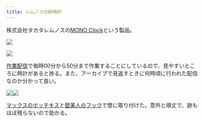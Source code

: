 ```yaml
---
title: レムノスの掛時計
---
```

株式会社タカタレムノスの[MONO Clock](https://www.amazon.co.jp/dp/B004UIT8BK)という製品。

![](https://lh5.googleusercontent.com/JMSUnfGsgMH49K8pyVRu0vqGQS-b0QHFyGhmsrVActjwc_zb89UY1VurivBOHn-Nrl4N3V0B7oxVESxPJrYFUsLer_AObAYkMaZ-OfLVSfndDCALfYLfO9thf4wb47N8wLwxMqP5N8f-ouhuog)

![](https://lh5.googleusercontent.com/TiGwBnceW0R5dQ4-rMNpomDY7y5CJB7SYuDf_STCPrg04SjbtBDtBi3aC8KaIVAkwEhm80S9UwLgzLLth4e1Z6MieMvTfyBcNFOgL9xdopcZI8yMzKdi_7YqjD240DDbZjvIcP84_KfHtSVyvQ)

[作業配信](https://www.youtube.com/channel/UC5s-KpSDGzxWPWNv94PnJHw)で毎時00分から50分まで作業することにしているので、見やすいところに時計があると捗る。また、アーカイブで見返すときに何時頃に行われた配信なのか分かって良い。

![](https://lh4.googleusercontent.com/Wla_Bho261Xh9Pmve7nXxf6Tzx2n0YZnTEAB9E5G9qN9AXw8mwTcMKoppQquMddsO-EBOEdbqc7yJ9sRBlpMFmf2ziTFNJoV4omPLhjiM3kwOLDubH9smwW3IWC2dhVZ6eGMhvWhwUmL5Wu4gQ)![](https://lh3.googleusercontent.com/rNvH1XtfSB8kbhbZgPjqGb8Sp0_EAkQHO83eNp35L39LgSrF19Ek-VoTBMMu68LQNw4TkmTAr9iNLE-z1KQYm-xr9GQBUnpNjudY6dFBqG-vK7z470YErROsQTsQyLzrNo8y0haqHDFgOELWxQ)

[マックスのホッチキス](https://www.amazon.co.jp/dp/B000O9WRWG)と[壁美人のフック](https://www.amazon.co.jp/dp/B00CU78TDG)で壁に取り付けた。意外と頑丈で、跡もほぼ残らないので助かる。
